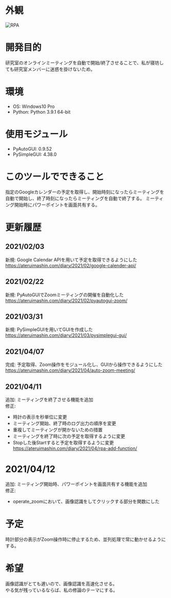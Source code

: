 # 外観
![RPA](https://ateruimashin.com/diary/wp-content/uploads/2021/04/34c62f94b172c84db0f7e4c8cfb1c9b5.png)

# 開発目的
研究室のオンラインミーティングを自動で開始/終了させることで、私が寝坊しても研究室メンバーに迷惑を掛けないため。

# 環境
- OS: Windows10 Pro
- Python: Python 3.9.1 64-bit

# 使用モジュール
- PyAutoGUI: 0.9.52
- PySimpleGUI: 4.38.0

# このツールでできること
指定のGoogleカレンダーの予定を取得し、開始時刻になったらミーティングを自動で開始し、終了時刻になったらミーティングを自動で終了する。
ミーティング開始時にパワーポイントを画面共有する。

# 更新履歴
## 2021/02/03
新規: Google Calendar APIを用いて予定を取得できるようにした  
https://ateruimashin.com/diary/2021/02/google-calender-api/

## 2021/02/22
新規: PyAutoGUIでZoomミーティングの開催を自動化した  
https://ateruimashin.com/diary/2021/02/pyautogui-zoom/

## 2021/03/31
新規: PySimpleGUIを用いてGUIを作成した  
https://ateruimashin.com/diary/2021/03/pysimplegui-gui/

## 2021/04/07
完成: 予定取得、Zoom操作をモジュール化し、GUIから操作できるようにした  
https://ateruimashin.com/diary/2021/04/auto-zoom-meeting/

## 2021/04/11
追加: ミーティングを終了させる機能を追加  
修正: 
- 時計の表示を秒単位に変更
- ミーティング開始、終了時のログ出力の順序を変更
- 重複してミーティングが開かないための措置
- ミーティングを終了時に次の予定を取得するように変更
- Stopした後Startすると予定を取得するように変更  
https://ateruimashin.com/diary/2021/04/rpa-add-function/

# 2021/04/12
追加: ミーティング開始時、パワーポイントを画面共有する機能を追加  
修正:
- operate_zoomにおいて、画像認識をしてクリックする部分を関数にした

# 予定
時計部分の表示がZoom操作時に停止するため、並列処理で常に動かせるようにする。

# 希望
画像認識がとても遅いので、画像認識を高速化させる。  
やる気が残っているならば、私の修論のテーマにする。

